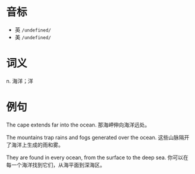 # 音标

- 英 `/undefined/`
- 美 `/undefined/`

# 词义

n. 海洋；洋


# 例句

The cape extends far into the ocean.
那海岬伸向海洋远处。

The mountains trap rains and fogs generated over the ocean.
这些山脉隔开了海洋上生成的雨和雾。

They are found in every ocean, from the surface to the deep sea.
你可以在每一个海洋找到它们，从海平面到深海区。


